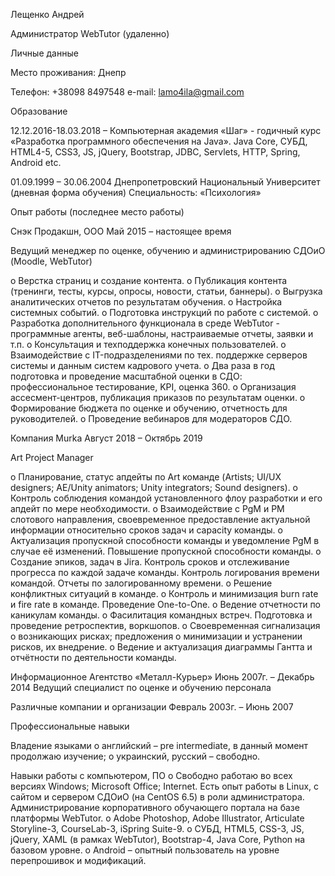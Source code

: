 Лещенко Андрей

Администратор WebTutor (удаленно)


Личные данные

Место проживания: Днепр

Телефон: +38098 8497548
e-mail: lamo4ila@gmail.com

Образование

12.12.2016-18.03.2018 – Компьютерная академия «Шаг» - годичный курс «Разработка программного обеспечения на Java».
Java Core, СУБД, HTML4-5, CSS3, JS, jQuery, Bootstrap, JDBC, Servlets, HTTP, Spring, Android etc.

01.09.1999 – 30.06.2004 Днепропетровский Национальный Университет (дневная форма обучения)
Специальность: «Психология»

Опыт работы (последнее место работы)

Снэк Продакшн, ООО							             Май 2015 – настоящее время

Ведущий менеджер по оценке, обучению и администрированию СДОиО (Moodle, WebTutor)

o	Верстка страниц и создание контента.
o	Публикация контента (тренинги, тесты, курсы, опросы, новости, статьи, баннеры).
o	Выгрузка аналитических отчетов по результатам обучения.
o	Настройка системных событий.
o	Подготовка инструкций по работе с системой.
o	Разработка дополнительного функционала в среде WebTutor - программные агенты, веб-шаблоны, настраиваемые отчеты, заявки и т.п. 
o	Консультация и техподдержка конечных пользователей.
o	Взаимодействие с IT-подразделениями по тех. поддержке серверов системы и данным систем кадрового учета.
o	Два раза в год подготовка и проведение масштабной оценки в СДО: профессиональное тестирование, KPI, оценка 360.
o	Организация ассесмент-центров, публикация приказов по результатам оценки.
o	Формирование бюджета по оценке и обучению, отчетность для руководителей.
o	Проведение вебинаров для модераторов СДО.

Компания Murka              					              Август 2018 – Октябрь 2019

Art Project Manager

o	Планирование, статус апдейты по Art команде (Artists; UI/UX designers; AE/Unity animators; Unity integrators; Sound designers).
o	Контроль соблюдения командой установленного флоу разработки и его апдейт по мере необходимости.
o	Взаимодействие с PgM и PM слотового направления, своевременное предоставление актуальной информации относительно сроков задач и capacity команды.
o	Актуализация пропускной способности команды и уведомление PgM в случае её изменений. Повышение пропускной способности команды.
o	Создание эпиков, задач в Jira. Контроль сроков и отслеживание прогресса по каждой задаче команды. Контроль логирования времени командой. Отчеты по залогированному времени.
o	Решение конфликтных ситуаций в команде.
o	Контроль и минимизация burn rate и fire rate в команде. Проведение One-to-One.
o	Ведение отчетности по каникулам команды.
o	Фасилитация командных встреч. Подготовка и проведение ретроспектив, воркшопов.
o	Своевременная сигнализация о возникающих рисках; предложения о минимизации и устранении рисков, их внедрение.
o	Ведение и актуализация диаграммы Гантта и отчётности по деятельности команды.

Информационное Агентство «Металл-Курьер» 			               Июнь 2007г. – Декабрь 2014 Ведущий специалист по оценке и обучению персонала

Различные компании	и организации		                                  Февраль 2003г. – Июнь 2007

Профессиональные навыки

Владение языками
o	английский – pre intermediate, в данный момент продолжаю изучение; 
o	украинский, русский – свободно.

Навыки работы с компьютером, ПО
o	Свободно работаю во всех версиях Windows; Microsoft Office; Internet. Есть опыт работы в Linux, с сайтом и сервером СДОиО (на CentOS 6.5) в роли администратора. Администрирование корпоративного обучающего портала на базе платформы WebTutor.
o	Adobe Photoshop, Adobe Illustrator, Articulate Storyline-3, CourseLab-3, iSpring Suite-9.
o	СУБД, HTML5, CSS-3, JS, jQuery, XAML (в рамках WebTutor), Bootstrap-4, Java Core, Python на базовом уровне.
o	Android – опытный пользователь на уровне перепрошивок и модификаций. 



